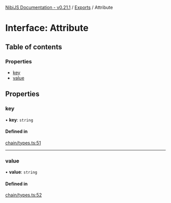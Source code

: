 [NibiJS Documentation - v0.21.1](../intro.md) / [Exports](../modules.md) / Attribute

# Interface: Attribute

## Table of contents

### Properties

- [key](Attribute.md#key)
- [value](Attribute.md#value)

## Properties

### key

• **key**: `string`

#### Defined in

[chain/types.ts:51](https://github.com/NibiruChain/ts-sdk/blob/c58cf2d/packages/nibijs/src/chain/types.ts#L51)

---

### value

• **value**: `string`

#### Defined in

[chain/types.ts:52](https://github.com/NibiruChain/ts-sdk/blob/c58cf2d/packages/nibijs/src/chain/types.ts#L52)
